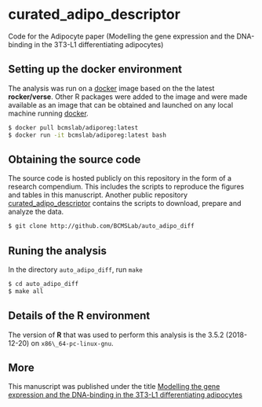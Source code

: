 # curated_adipo_descriptor

Code for the Adipocyte paper (Modelling the gene expression and the DNA-binding
in the 3T3-L1 differentiating adipocytes)

## Setting up the docker environment

The analysis was run on a [docker](https://hub.docker.com/r/bcmslab/adiporeg/)
image based on the the latest **rocker/verse**.
Other R packages were added to the image and were made available as an image 
that can be obtained and launched on any local machine running
[docker](https://hub.docker.com/r/bcmslab/adiporeg/).

```bash
$ docker pull bcmslab/adiporeg:latest
$ docker run -it bcmslab/adiporeg:latest bash
```

## Obtaining the source code

The source code is hosted publicly on this repository in the form of a research
compendium. This includes the scripts to reproduce the figures and tables in 
this manuscript. Another public repository 
[curated_adipo_descriptor](https://github.com/BCMSLab/curated_adipo_descriptor)
contains the scripts to download, prepare and analyze the data.

```bash
$ git clone http://github.com/BCMSLab/auto_adipo_diff
```

## Runing the analysis

In the directory `auto_adipo_diff`, run `make`

```bash
$ cd auto_adipo_diff
$ make all
```

## Details of the R environment
The version of **R** that was used to perform this analysis is the 3.5.2
(2018-12-20) on `x86\_64-pc-linux-gnu`.

## More

This manuscript was published under the title [Modelling the gene expression and the DNA-binding in the 3T3-L1 differentiating adipocytes](https://www.tandfonline.com/doi/full/10.1080/21623945.2019.1697563)
